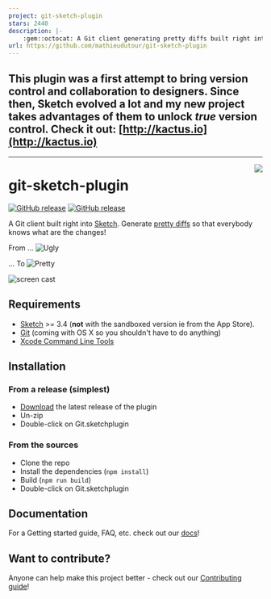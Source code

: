 ```yaml
---
project: git-sketch-plugin
stars: 2440
description: |-
    :gem::octocat: A Git client generating pretty diffs built right into Sketch.
url: https://github.com/mathieudutour/git-sketch-plugin
---
```


## This plugin was a first attempt to bring version control and collaboration to designers. Since then, Sketch evolved a lot and my new project takes advantages of them to unlock _true_ version control. Check it out: [http://kactus.io](http://kactus.io)

---

<img align="right" src="logo.png">

# git-sketch-plugin

[![GitHub release](https://img.shields.io/github/release/mathieudutour/git-sketch-plugin.svg?maxAge=2592000)](https://github.com/mathieudutour/git-sketch-plugin/releases)
[![GitHub release](https://img.shields.io/badge/Works%20with-Sketch%20Runner-blue.svg?colorB=308ADF)](http://bit.ly/SketchRunnerWebsite)

A Git client built right into [Sketch](http://www.bohemiancoding.com/sketch). Generate [pretty diffs](https://github.com/mathieudutour/git-sketch-plugin/pull/1/files) so that everybody knows what are the changes!

From ...
![Ugly](example/ScreenShotBad.png)

... To
![Pretty](example/ScreenShotNice.png)

![screen cast](example/ScreenCast.gif)

## Requirements

- [Sketch](http://sketchapp.com/) >= 3.4 (**not** with the sandboxed version ie from the App Store).
- [Git](https://git-scm.com/) (coming with OS X so you shouldn't have to do anything)
- [Xcode Command Line Tools](http://osxdaily.com/2014/02/12/install-command-line-tools-mac-os-x/)

## Installation

### From a release (simplest)

- [Download](https://github.com/mathieudutour/git-sketch-plugin/releases/latest) the latest release of the plugin
- Un-zip
- Double-click on Git.sketchplugin

### From the sources

- Clone the repo
- Install the dependencies (`npm install`)
- Build (`npm run build`)
- Double-click on Git.sketchplugin

## Documentation

For a Getting started guide, FAQ, etc. check out our [docs](https://github.com/mathieudutour/git-sketch-plugin/tree/master/docs)!

## Want to contribute?

Anyone can help make this project better - check out our [Contributing guide](/.github/CONTRIBUTING.md)!

